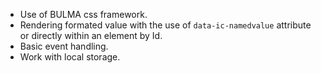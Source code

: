 - Use of BULMA css framework.
- Rendering formated value with the use of `data-ic-namedvalue` attribute or directly within an element by Id.
- Basic event handling.
- Work with local storage.
